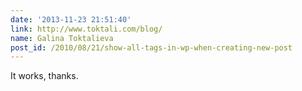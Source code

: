 ```yaml
---
date: '2013-11-23 21:51:40'
link: http://www.toktali.com/blog/
name: Galina Toktalieva
post_id: /2010/08/21/show-all-tags-in-wp-when-creating-new-post
---
```


It works, thanks.